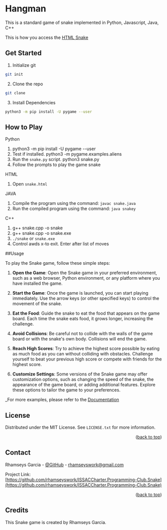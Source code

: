 <a name="readme-top"></a>
# Hangman

This is a standard game of snake implemented in Python, Javascript, Java, C++

This is how you access the [HTML Snake](https://rhamseyswork.github.io/ISSACCharter.Programming-Club.Snake/)



## Get Started

1. Initialize git
```sh
git init
```
2. Clone the repo
```sh
git clone
```
3. Install Dependencies
```sh
python3 -m pip install -U pygame --user
```



## How to Play

Python
1. python3 -m pip install -U pygame --user
2. Test if installed. python3 -m pygame.examples.aliens
3. Run the `snake.py` script. python3 snake.py
4. Follow the prompts to play the game snake

HTML
1. Open `snake.html`

JAVA
1. Compile the program using the command: `javac snake.java`
2. Run the compiled program using the command: `java snakey`

C++
1. g++ snake.cpp -o snake
2. g++ snake.cpp -o snake.exe
3. `./snake` or `snake.exe`
4. Control awds x-to exit. Enter after list of moves



##Usage

To play the Snake game, follow these simple steps:

1. **Open the Game**: Open the Snake game in your preferred environment, such as a web browser, Python environment, or any platform where you have installed the game.

2. **Start the Game**: Once the game is launched, you can start playing immediately. Use the arrow keys (or other specified keys) to control the movement of the snake.

3. **Eat the Food**: Guide the snake to eat the food that appears on the game board. Each time the snake eats food, it grows longer, increasing the challenge.

4. **Avoid Collisions**: Be careful not to collide with the walls of the game board or with the snake's own body. Collisions will end the game.

5. **Reach High Scores**: Try to achieve the highest score possible by eating as much food as you can without colliding with obstacles. Challenge yourself to beat your previous high score or compete 
with friends for the highest score.

6. **Customize Settings**: Some versions of the Snake game may offer customization options, such as changing the speed of the snake, the appearance of the game board, or adding additional features. 
Explore these options to tailor the game to your preferences.

_For more examples, please refer to the [Documentation](https://github.com/rhamseyswork/ISSACCharter.Programming-Club.Snake)



## License

Distributed under the MIT License. See `LICENSE.txt` for more information.

<p align="right">(<a href="#readme-top">back to top</a>)</p>



## Contact

Rhamseys Garcia - [@GitHub](https://github.com/rhamseyswork) - rhamseyswork@gmail.com

Project Link: [https://github.com/rhamseyswork/ISSACCharter.Programming-Club.Snake](https://github.com/rhamseyswork/ISSACCharter.Programming-Club.Snake)

<p align="right">(<a href="#readme-top">back to top</a>)</p>



## Credits

This Snake game is created by Rhamseys Garcia.


